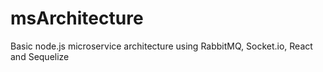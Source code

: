 # msArchitecture
Basic node.js microservice architecture using RabbitMQ, Socket.io, React and Sequelize
